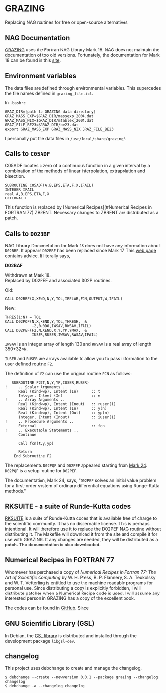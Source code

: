 
# GRAZING

Replacing NAG routines for free or open-source alternatives

## NAG Documentation

[GRAZING](http://personalpages.to.infn.it/~nanni/grazing/) uses the Fortran NAG Library Mark 18. NAG does not maintain the documentation of too old versions. Fortunately, the documentation for Mark 18 can be found in this [site](https://www1.udel.edu/nag/ohufl18pd/LibDoc.html).

## Environment variables

The data files are defined through environmental variables. This supercedes the file names defined in `grazing_file.icl`.

In `.bashrc`

```
GRAZ_DIR=[path to GRAZING data directory]  
GRAZ_MASS_EXP=$GRAZ_DIR/massexp_2004.dat  
GRAZ_MASS_NIX=$GRAZ_DIR/mtablex_2004.dat  
GRAZ_FILE_BE23=$GRAZ_DIR/be23.dat  
export GRAZ_MASS_EXP GRAZ_MASS_NIX GRAZ_FILE_BE23  
```

I personally put the data files in `/usr/local/share/grazing/`.

## Calls to `C05ADF`

C05ADF locates a zero of a continuous function in a given interval by a combination of the methods of linear interpolation, extrapolation and bisection.
```Fortran
SUBROUTINE C05ADF(A,B,EPS,ETA,F,X,IFAIL)
INTEGER IFAIL
real A,B,EPS,ETA,F,X
EXTERNAL F
```

This function is replaced by [Numerical Recipes](#Numerical Recipes in FORTRAN 77) ZBRENT. Necessary changes to ZBRENT are distributed as a patch.

## Calls to `D02BBF`

NAG Library Documetation for Mark 18 does not have any information about `D02BBF`. It appears `D02BBF` has been replaced since Mark 17. This [web page](https://wwwafs.portici.enea.it/software/libnag/nagdoc_fl24/html/GENINT/replace.html) contains advice. It literally says,

**D02BAF**

Withdrawn at Mark 18.  
Replaced by D02PEF and associated D02P routines.

Old:  
```Fortran
CALL D02BBF(X,XEND,N,Y,TOL,IRELAB,FCN,OUTPUT,W,IFAIL)
```
New:  
```Fortran
THRES(1:N) = TOL
CALL D02PQF(N,X,XEND,Y,TOL,THRESH,  &
            -2,0.0D0,IWSAV,RWSAV,IFAIL)
CALL D02PEF(F2,N,XEND,X,Y,YP,YMAX,  &
            IUSER,RUSER,IWSAV,RWSAV,IFAIL)
```
`IWSAV` is an integer array of length 130 and `RWSAV` is a real array of length 350+32×`N`.

`IUSER` and `RUSER` are arrays available to allow you to pass information to the user defined routine `F2`.

The definition of `F2` can use the original routine `FCN` as follows:  
```Fortran
   SUBROUTINE F2(T,N,Y,YP,IUSER,RUSER)
!     .. Scalar Arguments ..
      Real (Kind=wp), Intent (In)      :: t
      Integer, Intent (In)             :: n
!     .. Array Arguments ..
      Real (Kind=wp), Intent (Inout)   :: ruser(1)
      Real (Kind=wp), Intent (In)      :: y(n)
      Real (Kind=wp), Intent (Out)     :: yp(n)
      Integer, Intent (Inout)          :: iuser(1)
!     .. Procedure Arguments ..
      External                         :: fcn
!     .. Executable Statements ..
      Continue

      Call fcn(t,y,yp)

      Return
    End Subroutine F2
```

The replacements `D02PQF` and `D02PEF` appeared starting from [Mark 24](https://www.nag.com/numeric/nl/nagdoc_24/nagdoc_fl24/html/d02/d02conts.html). `D02PQF` is a setup routine for `D02PEF`.

The documentation, Mark 24, says, "`D02PEF` solves an initial value problem for a first-order system of ordinary differential equations using Runge-Kutta methods."

## RKSUITE - a suite of Runde-Kutta codes

[RKSUITE](https://netlib.sandia.gov/ode/rksuite/) is a suite of Runde-Kutta codes that is available free of charge to the scientific community. It has no discernable license. This is perhaps intentional. It will therefore use it to replace the D02PEF NAG routine without distributing it. The Makefile will download it from the site and compile it for use with GRAZING. It any changes are needed, they will be distributed as a patch. The documentation is also downloaded.

## Numerical Recipes in FORTRAN 77

Whomever has purchased a copy of *Numerical Recipes in Fortran 77: The Art of Scientific Computing* by W. H. Press, B. P. Flannery, S. A. Teukolsky and W. T. Vetterling is entitled to use the machine readable programs for personal use. Since distributing a copy is explicitly forbidden, I will distribute patches when a Numerical Recipe code is used. I will assume any interested person in GRAZING has a copy of the excellent book.

The codes can be found in [GitHub](https://github.com/wangvei/nrf77). Since 

## GNU Scientific Library (GSL)

In Debian, the [GSL library](https://www.gnu.org/software/gsl/) is distributed and installed through the development package `libgsl-dev`.

## changelog

This project uses debchange to create and manage the changelog,
```
$ debchange --create --newversion 0.0.1 --package grazing --changelog changelog  
$ debchange -a --changelog changelog
```

